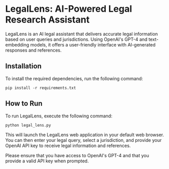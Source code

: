 # LegalLens: AI-Powered Legal Research Assistant

LegalLens is an AI legal assistant that delivers accurate legal information based on user queries and jurisdictions. Using OpenAI's GPT-4 and text-embedding models, it offers a user-friendly interface with AI-generated responses and references.

## Installation

To install the required dependencies, run the following command:

```
pip install -r requirements.txt
```

## How to Run

To run LegalLens, execute the following command:

```
python legal_lens.py
```

This will launch the LegalLens web application in your default web browser. You can then enter your legal query, select a jurisdiction, and provide your OpenAI API key to receive legal information and references.

Please ensure that you have access to OpenAI's GPT-4 and that you provide a valid API key when prompted.

